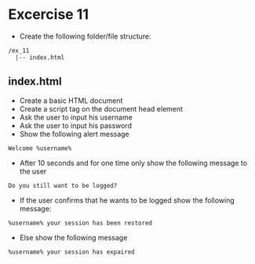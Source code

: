 # Excercise 11

* Create the following folder/file structure:
```
/ex_11
  |-- index.html
```

## index.html
* Create a basic HTML document
* Create a script tag on the document head element
* Ask the user to input his username
* Ask the user to input his password
* Show the following alert message
```
Welcome %username%
```
* After 10 seconds and for one time only show the following message to the user
``` 
Do you still want to be logged?
```
* If the user confirms that he wants to be logged show the following message:
```
%username% your session has been restored
```
* Else show the following message
```
%username% your session has expaired
```